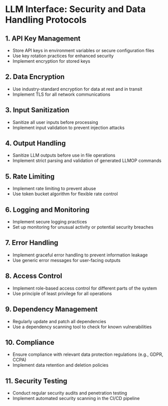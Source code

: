 # LLM Interface: Security and Data Handling Protocols

## 1. API Key Management
- Store API keys in environment variables or secure configuration files
- Use key rotation practices for enhanced security
- Implement encryption for stored keys

## 2. Data Encryption
- Use industry-standard encryption for data at rest and in transit
- Implement TLS for all network communications

## 3. Input Sanitization
- Sanitize all user inputs before processing
- Implement input validation to prevent injection attacks

## 4. Output Handling
- Sanitize LLM outputs before use in file operations
- Implement strict parsing and validation of generated LLMOP commands

## 5. Rate Limiting
- Implement rate limiting to prevent abuse
- Use token bucket algorithm for flexible rate control

## 6. Logging and Monitoring
- Implement secure logging practices
- Set up monitoring for unusual activity or potential security breaches

## 7. Error Handling
- Implement graceful error handling to prevent information leakage
- Use generic error messages for user-facing outputs

## 8. Access Control
- Implement role-based access control for different parts of the system
- Use principle of least privilege for all operations

## 9. Dependency Management
- Regularly update and patch all dependencies
- Use a dependency scanning tool to check for known vulnerabilities

## 10. Compliance
- Ensure compliance with relevant data protection regulations (e.g., GDPR, CCPA)
- Implement data retention and deletion policies

## 11. Security Testing
- Conduct regular security audits and penetration testing
- Implement automated security scanning in the CI/CD pipeline